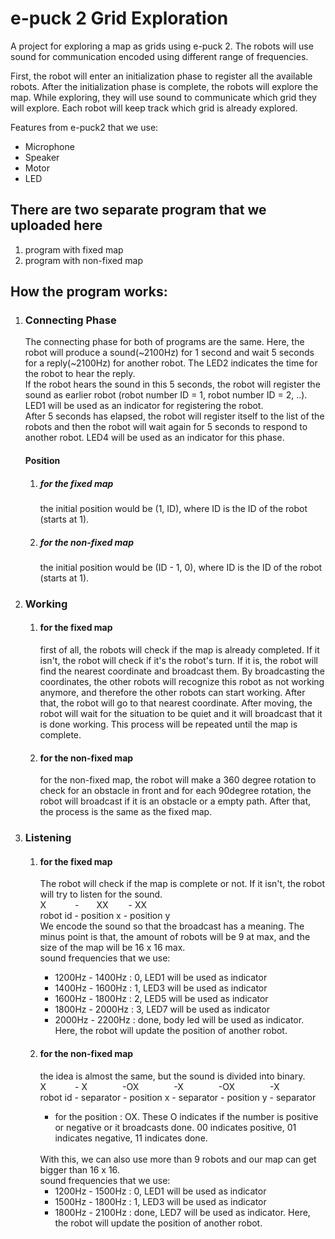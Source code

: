 # e-puck 2 Grid Exploration

A project for exploring a map as grids using e-puck 2. The robots will use sound for communication encoded using
different range of frequencies. 

First, the robot will enter an initialization phase to register all the available robots. After the initialization phase
is complete, the robots will explore the map. While exploring, they will use sound to communicate which grid they will
explore. Each robot will keep track which grid is already explored.

Features from e-puck2 that we use:
<ul>
  <li> Microphone </li>
  <li> Speaker </li>
  <li> Motor </li>
  <li> LED </li>
</ul>

<h2>There are two separate program that we uploaded here </h2>
<ol>
  <li> program with fixed map </li>
  <li> program with non-fixed map </li>
 </ol>
<h2>How the program works: </h2>
<ol>
  <li> <h3> Connecting Phase </h3>
    <p> The connecting phase for both of programs are the same.
      Here, the robot will produce a sound(~2100Hz) for 1 second and wait 5 seconds for a reply(~2100Hz) for another robot. The LED2 indicates the time for the robot to hear the reply. <br>
      If the robot hears the sound in this 5 seconds, the robot will register the sound as earlier robot (robot number ID = 1, robot number ID = 2, ..). LED1 will be used as an indicator for registering the robot. <br>
      After 5 seconds has elapsed, the robot will register itself to the list of the robots and then the robot will wait again for 5 seconds to respond to another robot. LED4 will be used as an indicator for this phase. <br>
    </p>
    <h4> Position </h4>
      <ol>
        <li> <h5> for the fixed map </h5>
          <p>
            the initial position would be (1, ID), where ID is the ID of the robot (starts at 1).
          </p>
        </li>
        <li> <h5> for the non-fixed map </h5>
          <p> the initial position would be (ID - 1, 0), where ID is the ID of the robot (starts at 1).
        </li>
    </ol>
  </li>
  <li> <h3> Working </h3>
    <ol> 
      <li> <h4> for the fixed map </h4> 
        <p> first of all, the robots will check if the map is already completed. If it isn't, the robot will check if it's the robot's turn. If it is, the robot will find the nearest coordinate and broadcast them. By broadcasting the coordinates, the other robots will recognize this robot as not working anymore, and therefore the other robots can start working. After that, the robot will go to that nearest coordinate. After moving, the robot will wait for the situation to be quiet and it will broadcast that it is done working. This process will be repeated until the map is complete.
        </p> 
      </li>
      <li> <h4> for the non-fixed map </h4>
        <p> for the non-fixed map, the robot will make a 360 degree rotation to check for an obstacle in front and for each 90degree rotation, the robot will broadcast if it is an obstacle or a empty path. After that, the process is the same as the fixed map.
        </p>
      </li>
    </ol>
    </li>
  <li> <h3> Listening </h3>
    <ol>
      <li> <h4> for the fixed map </h4>
        <p> The robot will check if the map is complete or not. If it isn't, the robot will try to listen for the sound.
          <br>
          X &emsp;&emsp;&emsp;-&emsp;&emsp;XX&emsp;&emsp; - XX <br>
          robot id - position x - position y <br>
          We encode the sound so that the broadcast has a meaning. The minus point is that, the amount of robots will be 9 at max, and the size of the map will be 16 x 16 max. <br>
          sound frequencies that we use:
        </p>
          <ul>
            <li> 1200Hz - 1400Hz : 0, LED1 will be used as indicator
            </li>
            <li> 1400Hz - 1600Hz : 1, LED3 will be used as indicator
            </li>
            <li> 1600Hz - 1800Hz : 2, LED5 will be used as indicator
            </li>
            <li> 1800Hz - 2000Hz : 3, LED7 will be used as indicator
            </li>
            <li> 2000Hz - 2200Hz : done, body led will be used as indicator. Here, the robot will update the position of another robot.
            </li>
        </ul>
      </li>
      <li> <h4> for the non-fixed map </h4>
        <p> the idea is almost the same, but the sound is divided into binary. <br>
          X &emsp;&emsp;&emsp;- X&emsp;&emsp;&emsp;&emsp;-OX&emsp;&emsp;&emsp;&emsp;-X&emsp;&emsp;&emsp;&emsp;-OX&emsp;&emsp;&emsp;&emsp;-X <br>
          robot id - separator - position x - separator - position y - separator<br>
          <ul>
            <li>
          for the position : OX. These O indicates if the number is positive or negative or it broadcasts done. 00 indicates positive, 01 indicates negative, 11 indicates done.
            </li>
          </ul>
        <br>
        With this, we can also use more than 9 robots and our map can get bigger than 16 x 16. <br>
        sound frequencies that we use:
          <ul>
            <li> 1200Hz - 1500Hz : 0, LED1 will be used as indicator
            </li>
            <li> 1500Hz - 1800Hz : 1, LED3 will be used as indicator
            </li>
            <li> 1800Hz - 2100Hz : done, LED7 will be used as indicator. Here, the robot will update the position of another robot.
            </li>
          </ul>
        </p>
      </li>
    </ol>
  </li>
  </ol>
      
  
